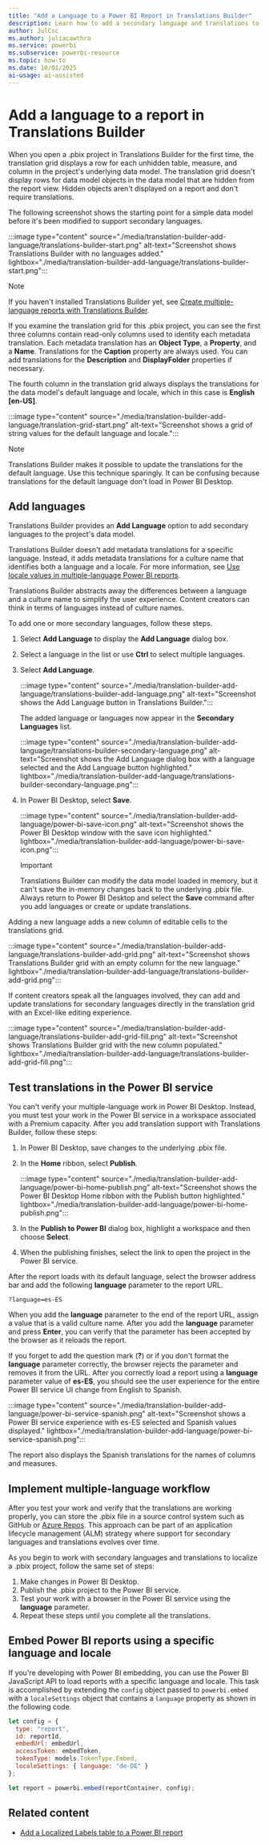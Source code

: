 ```yaml
---
title: "Add a Language to a Power BI Report in Translations Builder"
description: Learn how to add a secondary language and translations to a Power BI report by using Translations Builder.
author: JulCsc   
ms.author: juliacawthra
ms.service: powerbi
ms.subservice: powerbi-resource
ms.topic: how-to
ms.date: 10/01/2025
ai-usage: ai-assisted
---
```

# Add a language to a report in Translations Builder

When you open a .pbix project in Translations Builder for the first time, the translation grid displays a row for each unhidden table, measure, and column in the project's underlying data model. The translation grid doesn't display rows for data model objects in the data model that are hidden from the report view. Hidden objects aren't displayed on a report and don't require translations.

The following screenshot shows the starting point for a simple data model before it's been modified to support secondary languages.

:::image type="content" source="./media/translation-builder-add-language/translations-builder-start.png" alt-text="Screenshot shows Translations Builder with no languages added." lightbox="./media/translation-builder-add-language/translations-builder-start.png":::

> [!NOTE]
> If you haven't installed Translations Builder yet, see [Create multiple-language reports with Translations Builder](translation-builder.md).

If you examine the translation grid for this .pbix project, you can see the first three columns contain read-only columns used to identity each metadata translation. Each metadata translation has an **Object Type**, a **Property**, and a **Name**. Translations for the **Caption** property are always used. You can add translations for the **Description** and **DisplayFolder** properties if necessary.

The fourth column in the translation grid always displays the translations for the data model's default language and locale, which in this case is **English [en-US]**.

:::image type="content" source="./media/translation-builder-add-language/translation-grid-start.png" alt-text="Screenshot shows a grid of string values for the default language and locale.":::

> [!NOTE]
> Translations Builder makes it possible to update the translations for the default language. Use this technique sparingly. It can be confusing because translations for the default language don't load in Power BI Desktop.

## Add languages

Translations Builder provides an **Add Language** option to add secondary languages to the project's data model.

Translations Builder doesn't add metadata translations for a specific language. Instead, it adds metadata translations for a culture name that identifies both a language and a locale. For more information, see [Use locale values in multiple-language Power BI reports](multiple-language-locale.md).

Translations Builder abstracts away the differences between a language and a culture name to simplify the user experience. Content creators can think in terms of languages instead of culture names.

To add one or more secondary languages, follow these steps.

1. Select **Add Language** to display the **Add Language** dialog box.
1. Select a language in the list or use **Ctrl** to select multiple languages.
1. Select **Add Language**.

   :::image type="content" source="./media/translation-builder-add-language/translations-builder-add-language.png" alt-text="Screenshot shows the Add Language button in Translations Builder.":::

   The added language or languages now appear in the **Secondary Languages** list.

   :::image type="content" source="./media/translation-builder-add-language/translations-builder-secondary-language.png" alt-text="Screenshot shows the Add Language dialog box with a language selected and the Add Language button highlighted." lightbox="./media/translation-builder-add-language/translations-builder-secondary-language.png":::

1. In Power BI Desktop, select **Save**.

   :::image type="content" source="./media/translation-builder-add-language/power-bi-save-icon.png" alt-text="Screenshot shows the Power BI Desktop window with the save icon highlighted." lightbox="./media/translation-builder-add-language/power-bi-save-icon.png":::

   > [!IMPORTANT]
   > Translations Builder can modify the data model loaded in memory, but it can't save the in-memory changes back to the underlying .pbix file. Always return to Power BI Desktop and select the **Save** command after you add languages or create or update translations.

Adding a new language adds a new column of editable cells to the translations grid.

:::image type="content" source="./media/translation-builder-add-language/translations-builder-add-grid.png" alt-text="Screenshot shows Translations Builder grid with an empty column for the new language." lightbox="./media/translation-builder-add-language/translations-builder-add-grid.png":::

If content creators speak all the languages involved, they can add and update translations for secondary languages directly in the translation grid with an Excel-like editing experience.

:::image type="content" source="./media/translation-builder-add-language/translations-builder-add-grid-fill.png" alt-text="Screenshot shows Translations Builder grid with the new column populated." lightbox="./media/translation-builder-add-language/translations-builder-add-grid-fill.png":::

## Test translations in the Power BI service

You can't verify your multiple-language work in Power BI Desktop. Instead, you must test your work in the Power BI service in a workspace associated with a Premium capacity. After you add translation support with Translations Builder, follow these steps:

1. In Power BI Desktop, save changes to the underlying .pbix file.
1. In the **Home** ribbon, select **Publish**.

   :::image type="content" source="./media/translation-builder-add-language/power-bi-home-publish.png" alt-text="Screenshot shows the Power BI Desktop Home ribbon with the Publish button highlighted." lightbox="./media/translation-builder-add-language/power-bi-home-publish.png":::

1. In the **Publish to Power BI** dialog box, highlight a workspace and then choose **Select**.
1. When the publishing finishes, select the link to open the project in the Power BI service.

After the report loads with its default language, select the browser address bar and add the following **language** parameter to the report URL.

```http
?language=es-ES
```

When you add the **language** parameter to the end of the report URL, assign a value that is a valid culture name. After you add the **language** parameter and press **Enter**, you can verify that the parameter has been accepted by the browser as it reloads the report.

If you forget to add the question mark (**?**) or if you don't format the **language** parameter correctly, the browser rejects the parameter and removes it from the URL. After you correctly load a report using a **language** parameter value of **es-ES**, you should see the user experience for the entire Power BI service UI change from English to Spanish.

:::image type="content" source="./media/translation-builder-add-language/power-bi-service-spanish.png" alt-text="Screenshot shows a Power BI service experience with es-ES selected and Spanish values displayed." lightbox="./media/translation-builder-add-language/power-bi-service-spanish.png":::

The report also displays the Spanish translations for the names of columns and measures.

## Implement multiple-language workflow

After you test your work and verify that the translations are working properly, you can store the .pbix file in a source control system such as GitHub or [Azure Repos](/azure/devops/repos/). This approach can be part of an application lifecycle management (ALM) strategy where support for secondary languages and translations evolves over time.

As you begin to work with secondary languages and translations to localize a .pbix project, follow the same set of steps:

1. Make changes in Power BI Desktop.
1. Publish the .pbix project to the Power BI service.
1. Test your work with a browser in the Power BI service using the **language** parameter.
1. Repeat these steps until you complete all the translations.

## Embed Power BI reports using a specific language and locale

If you're developing with Power BI embedding, you can use the Power BI JavaScript API to load reports with a specific language and locale. This task is accomplished by extending the `config` object passed to `powerbi.embed` with a `localeSettings` object that contains a `language` property as shown in the following code.

``` javascript
let config = {
  type: "report",
  id: reportId,
  embedUrl: embedUrl,
  accessToken: embedToken,
  tokenType: models.TokenType.Embed,
  localeSettings: { language: "de-DE" }
};

let report = powerbi.embed(reportContainer, config);
```

## Related content

- [Add a Localized Labels table to a Power BI report](translation-builder-localize-label.md)

